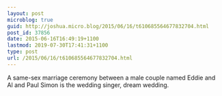 ```yaml
---
layout: post
microblog: true
guid: http://joshua.micro.blog/2015/06/16/t610685564677832704.html
post_id: 37856
date: 2015-06-16T16:49:19+1100
lastmod: 2019-07-30T17:41:31+1100
type: post
url: /2015/06/16/t610685564677832704.html
---
```

A same-sex marriage ceremony between a male couple named Eddie and Al and Paul Simon is the wedding singer, dream wedding.
